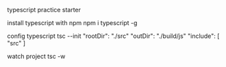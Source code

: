 typescript practice starter

install typescript with npm
npm i typescript -g

config typescript
tsc --init
"rootDir": "./src"
"outDir": "./build/js"
"include": [
"src"
]

watch project
tsc -w

